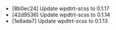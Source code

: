 * [8b0ec24] Update wpdtrt-scss to 0.1.17
* [42d9536] Update wpdtrt-scss to 0.1.14
* [1e8ada7] Update wpdtrt-scss to 0.1.13
